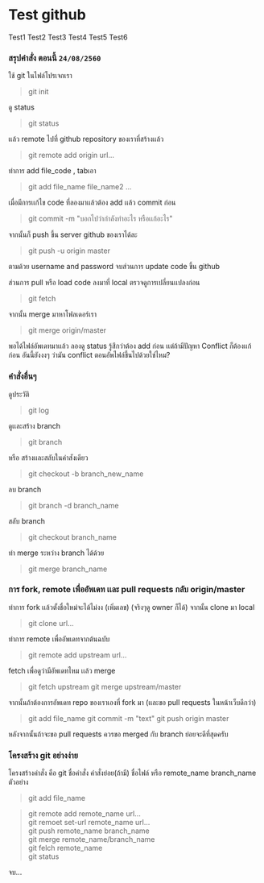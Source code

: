 # Test github
Test1 Test2 Test3 Test4 Test5 Test6

### สรุปคำสั่ง ตอนนี้ `24/08/2560`
ใช้ git ในไฟล์โปรเจกเรา
> git init

ดู status
> git status

เเล้ว remote ไปที่ github repository ของเราที่สร้างเเล้ว
> git remote add origin url...

ทำการ add file_code , tabเอา
> git add file_name file_name2 ...

เมื่อมีการเเก้ไข code ที่ลองมาเเล้วต้อง add เเล้ว commit ก่อน
> git commit -m "บอกไปว่ากำลังทำอะไร หรือเเก้อะไร"

จากนั้นก็ push ขึ้น server github ของเราได้ละ
> git push -u origin master

ตามด้วย username and password
จบส่วนการ update code ขึ้น github

ส่วนการ pull หรือ load code ลงมาที่ local
ตรวจดูการเปลี่ยนเเปลงก่อน
> git fetch

จากนั้น merge มาหาโฟลเดอร์เรา
> git merge origin/master

พอได้ไฟล์อัพเดทมาเเล้ว ลองดู status รู้สึกว่าต้อง add ก่อน
เเต่ถ้ามีปัญหา Conflict ก็ต้องเเก้ก่อน อันนี้ยังงงๆ ว่ามัน conflict ตอนอัพไฟล์ขึ้นไปด้วยใช่ไหม?

### คำสั่งอื่นๆ
ดูประวัติ
> git log

ดูเเละสร้าง branch
> git branch 

หรือ สร้างเเละสลับในคำสังเดียว
> git checkout -b branch_new_name

ลบ branch
> git branch -d branch_name

สลับ branch
> git checkout branch_name

ทำ merge ระหว่าง branch ได้ด้วย
> git merge branch_name

### การ fork, remote เพื่ออัพเดท เเละ pull requests กลับ origin/master
ทำการ fork เเล้วตั้งชื่อใหม่จะได้ไม่งง (เพิ่มเลข) (จริงๆดู owner ก็ได้)
จากนั้น clone มา local
> git clone url...

ทำการ remote เพื่ออัพเดทจากต้นฉบับ
> git remote add upstream url...

fetch เพื่อดูว่ามีอัพเดทไหม เเล้ว merge 
> git fetch upstream
> git merge upstream/master

จากนั้นถ้าต้องการอัพเดท repo ของเราเองที่ fork มา (เเละขอ pull requests ในหน้าเว็บดีกว่า)
> git add file_name
> git commit -m "text"
> git push origin master

หลังจากนั้นถ้าจะขอ pull requests ควรขอ merged กับ branch ย่อยจะดีที่สุดครับ

### โครงสร้าง git อย่างง่าย
โครงสร้างคำสั่ง คือ git ชื่อคำสั่ง คำสั่งย่อย(ถ้ามี) ชื่อไฟล์ หรือ remote_name branch_name
ตัวอย่าง
> git add file_name  

> git remote add remote_name url...  
> git remoet set-url remote_name url...  
> git push remote_name branch_name  
> git merge remote_name/branch_name  
> git felch remote_name  
> git status  

จบ...





